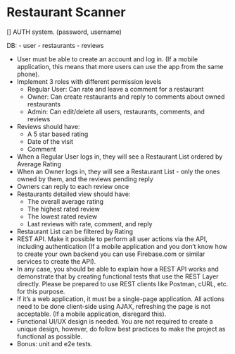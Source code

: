 # Restaurant Scanner

[] AUTH system. (password, username)

DB:
    - user
    - restaurants
    - reviews

- User must be able to create an account and log in. (If a mobile application, this means that more users can use the app from the same phone).
- Implement 3 roles with different permission levels
    * Regular User: Can rate and leave a comment for a restaurant
    * Owner: Can create restaurants and reply to comments about owned restaurants
    * Admin: Can edit/delete all users, restaurants, comments, and reviews
- Reviews should have:
    * A 5 star based rating
    * Date of the visit
    * Comment 
- When a Regular User logs in, they will see a Restaurant List ordered by Average Rating
- When an Owner logs in, they will see a Restaurant List - only the ones owned by them, and the reviews pending reply
- Owners can reply to each review once
- Restaurants detailed view should have:
    * The overall average rating
    * The highest rated review
    * The lowest rated review
    * Last reviews with rate, comment, and reply
- Restaurant List can be filtered by Rating
- REST API. Make it possible to perform all user actions via the API, including authentication (If a mobile application and you don’t know how to create your own backend you can use Firebase.com or similar services to create the API).
- In any case, you should be able to explain how a REST API works and demonstrate that by creating functional tests that use the REST Layer directly. Please be prepared to use REST clients like Postman, cURL, etc. for this purpose.
- If it’s a web application, it must be a single-page application. All actions need to be done client-side using AJAX, refreshing the page is not acceptable. (If a mobile application, disregard this).
- Functional UI/UX design is needed. You are not required to create a unique design, however, do follow best practices to make the project as functional as possible.
- Bonus: unit and e2e tests.